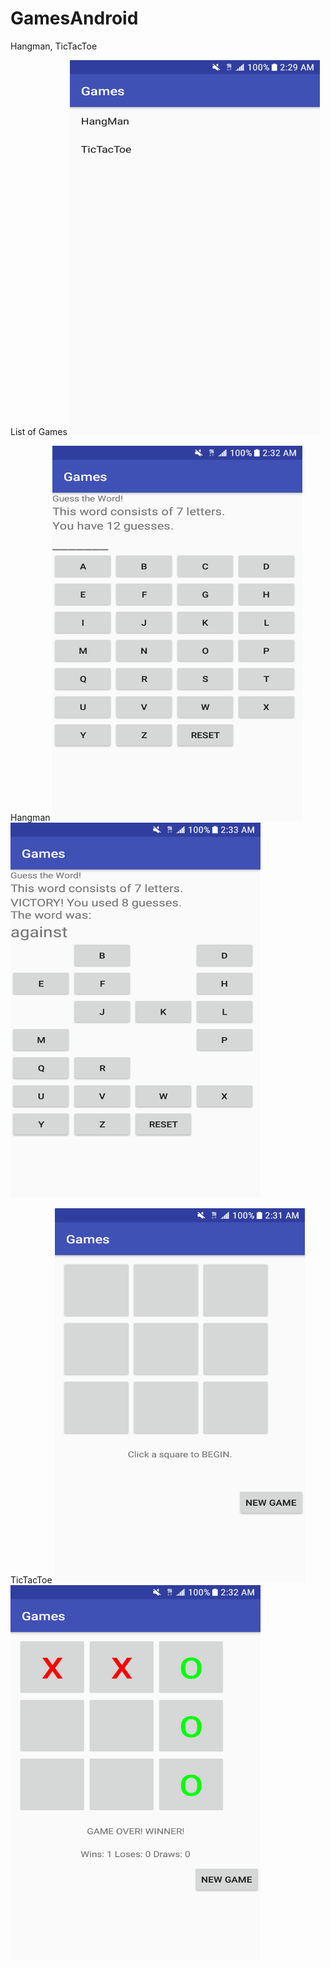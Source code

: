 # GamesAndroid
Hangman, TicTacToe

List of Games
<img src = "screenshots/Screenshot_20171024-022949.png?raw=true" width="400" height="600"></img><br/>

Hangman
<img src = "screenshots/Screenshot_20171024-023240.png?raw=true" width="400" height="600"></img><br/>
<img src = "screenshots/Screenshot_20171024-023310.png?raw=true" width="400" height="600"></img><br/>

TicTacToe
<img src = "screenshots/Screenshot_20171024-023159.png?raw=true" width="400" height="600"></img><br/>
<img src = "screenshots/Screenshot_20171024-023227.png?raw=true" width="400" height="600"></img><br/>
